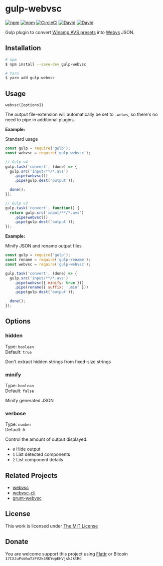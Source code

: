 # gulp-webvsc

[![npm](https://img.shields.io/npm/l/gulp-webvsc.svg?style=flat-square)](https://www.npmjs.org/package/gulp-webvsc)
[![npm](https://img.shields.io/npm/v/gulp-webvsc.svg?style=flat-square)](https://www.npmjs.org/package/gulp-webvsc)
[![CircleCI](https://img.shields.io/circleci/project/idleberg/gulp-webvsc.svg?style=flat-square)](https://circleci.com/gh/idleberg/gulp-webvsc)
[![David](https://img.shields.io/david/idleberg/gulp-webvsc.svg?style=flat-square)](https://david-dm.org/idleberg/gulp-webvsc)
[![David](https://img.shields.io/david/dev/idleberg/gulp-webvsc.svg?style=flat-square)](https://david-dm.org/idleberg/gulp-webvsc?type=dev)

Gulp plugin to convert [Winamp AVS presets](https://www.wikiwand.com/en/Advanced_Visualization_Studio) into [Webvs](https://github.com/azeem/webvs) JSON.

## Installation

```sh
# npm
$ npm install --save-dev gulp-webvsc

# Yarn
$ yarn add gulp-webvsc
```

## Usage

`webvsc([options])`

The output file-extension will automatically be set to `.webvs`, so there's no need to pipe in additional plugins.

**Example:**

Standard usage

```js
const gulp = require('gulp');
const webvsc = require('gulp-webvsc');

// Gulp v4
gulp.task('convert', (done) => {
  gulp.src('input/**/*.avs')
    .pipe(webvsc())
    .pipe(gulp.dest('output'));

  done();
});

// Gulp v3
gulp.task('convert', function() {
  return gulp.src('input/**/*.avs')
    .pipe(webvsc())
    .pipe(gulp.dest('output'));
});
```

**Example:**

Minify JSON and rename output files

```js
const gulp = require('gulp');
const rename = require('gulp-rename');
const webvsc = require('gulp-webvsc');

gulp.task('convert', (done) => {
  gulp.src('input/**/*.avs')
    .pipe(webvsc({ minify: true }))
    .pipe(rename({ suffix: '.min' }))
    .pipe(gulp.dest('output'));

  done();
});
```

## Options

### hidden

Type: `boolean`  
Default: `true`  

Don't extract hidden strings from fixed-size strings

### minify

Type: `boolean`  
Default: `false`  

Minify generated JSON

### verbose

Type: `number`  
Default: `0`  

Control the amount of output displayed:

* `0` Hide output
* `1` List detected components
* `2` List component details

## Related Projects

* [webvsc](https://github.com/grandchild/AVS-File-Decoder)
* [webvsc-cli](https://github.com/idleberg/webvsc-cli)
* [grunt-webvsc](https://github.com/idleberg/grunt-webvsc)

## License

This work is licensed under [The MIT License](https://opensource.org/licenses/MIT)

## Donate

You are welcome support this project using [Flattr](https://flattr.com/submit/auto?user_id=idleberg&url=https://github.com/idleberg/gulp-webvsc) or Bitcoin `17CXJuPsmhuTzFV2k4RKYwpEHVjskJktRd`
